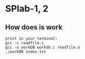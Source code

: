 # SPlab-1, 2
## How does is work
    print in your terminal:
    gcc -c readfile.c
    gcc -o workDB workdb.c readfile.o
    ./workDB index.txt    
